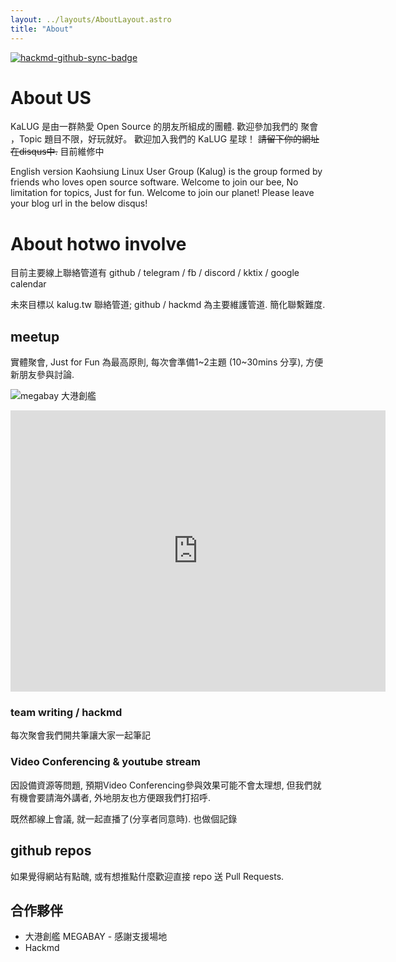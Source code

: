 ```yaml
---
layout: ../layouts/AboutLayout.astro
title: "About"
---
```


[![hackmd-github-sync-badge](https://hackmd.io/R3zw3wszRayxteNYBqs4sg/badge)](https://hackmd.io/R3zw3wszRayxteNYBqs4sg)

# About US

KaLUG 是由一群熱愛 Open Source 的朋友所組成的團體.
歡迎參加我們的 聚會 ，Topic 題目不限，好玩就好。
歡迎加入我們的 KaLUG 星球！
~~請留下你的網址在disqus中.~~
目前維修中


English version
Kaohsiung Linux User Group (Kalug) is the group formed by friends who loves open source software.
Welcome to join our bee, No limitation for topics, Just for fun.
Welcome to join our planet! Please leave your blog url in the below disqus!

# About hotwo involve

目前主要線上聯絡管道有 github / telegram / fb / discord / kktix / google calendar

未來目標以 kalug.tw 聯絡管道; github / hackmd 為主要維護管道. 簡化聯繫難度.

## meetup
實體聚會, Just for Fun 為最高原則, 每次會準備1~2主題 (10~30mins 分享), 方便新朋友參與討論.



![megabay 大港創艦](https://encrypted-tbn0.gstatic.com/images?q=tbn:ANd9GcQzTUqYbCCfqEmvjKHgj1AmKkTPS5M2Wjc7gA&s)

<iframe src="https://www.google.com/maps/embed?pb=!1m18!1m12!1m3!1d1841.564443005479!2d120.29905579967564!3d22.61166175820609!2m3!1f0!2f0!3f0!3m2!1i1024!2i768!4f13.1!3m3!1m2!1s0x346e037f2a5a9001%3A0x28af37aaf30894aa!2s85%20Sky%20Tower!5e0!3m2!1sen!2stw!4v1730085449958!5m2!1sen!2stw" width="600" height="450" style="border:0;" allowfullscreen="" loading="lazy" referrerpolicy="no-referrer-when-downgrade"></iframe>



### team writing / hackmd
每次聚會我們開共筆讓大家一起筆記

### Video Conferencing & youtube stream
因設備資源等問題, 預期Video Conferencing參與效果可能不會太理想, 但我們就有機會要請海外講者, 外地朋友也方便跟我們打招呼.

既然都線上會議, 就一起直播了(分享者同意時). 也做個記錄


## github repos
如果覺得網站有點醜, 或有想推點什麼歡迎直接 repo 送 Pull Requests.


## 合作夥伴

- 大港創艦 MEGABAY - 感謝支援場地
- Hackmd